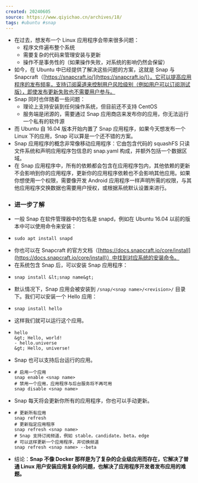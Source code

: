 ```yaml
---
created: 20240605
source: https://www.qiyichao.cn/archives/18/
tags: #ubuntu #snap 
---
```


- 在过去，想发布一个 Linux 应用程序会带来很多问题：
  - 程序文件遍布整个系统
  - 需要复杂的代码来管理安装与更新
  - 操作不是事务性的（如果操作失败，对系统的影响仍然会保留）
- 如今，在 Ubuntu 中已经提供了解决这些问题的方案，这就是 Snap 与 Snapcraft（[https://snapcraft.io/](https://snapcraft.io/)）。它可以提高应用程序的发布频率，支持订阅渠道来控制用户风险级别（例如用户可以订阅测试版），即使发布更新失败也不需要用户参与。
- Snap 同时也伴随着一些问题：
  - 理论上支持安装到任何操作系统，但目前还不支持 CentOS
  - 服务端是闭源的，需要通过 Snap 应用商店来发布你的应用，你无法运行一个私有的软件源
- 而 Ubuntu 自 16.04 版本开始内置了 Snap 应用程序，如果今天想发布一个 Linux 下的应用，Snap 可以算是一个还不错的方案。
- Snap 应用程序的概念非常像移动应用程序：它由包含代码的 squashFS 只读文件系统和声明应用程序包信息的 snap.yaml 构成，并额外包括一个数据区域。
- 在 Snap 应用程序中，所有的依赖都会包含在应用程序包内，其他依赖的更新不会影响到你的应用程序，更新你的应用程序依赖也不会影响其他应用。如果你想使用一个权限，需要像开发 Android 应用程序一样声明所需的权限，与其他应用程序交换数据也需要用户授权，或根据系统默认设置来进行。
- ### 进一步了解
- 一般 Snap 在软件管理器中的包名是 snapd，例如在 Ubuntu 16.04 以前的版本中可以使用命令来安装：
- ```
  sudo apt install snapd
  ```
- 你也可以在 Snapcraft 的官方文档（[https://docs.snapcraft.io/core/install](https://docs.snapcraft.io/core/install)）中找到对应系统的安装命令。
- 在系统包含 Snap 后，可以安装 Snap 应用程序：
- ```
  snap install &lt;snap name&gt;
  ```
- 默认情况下，Snap 应用会被安装到 `/snap/<snap name>/<revision>/` 目录下。我们可以安装一个 Hello 应用：
- ```
  snap install hello
  ```
- 这样我们就可以运行这个应用。
- ```
  hello
  &gt; Hello, world!
  - hello.universe
  &gt; Hello, universe!
  ```
- Snap 也可以支持后台运行的应用。
- ```
  # 启用一个应用
  snap enable <snap name>
  # 禁用一个应用，应用程序与后台服务将不再可用
  snap disable <snap name>
  ```
- Snap 每天将会更新你所有的应用程序，你也可以手动更新。
- ```
  # 更新所有应用
  snap refresh
  # 更新指定应用程序
  snap refresh <snap name>
  # Snap 支持订阅频道，例如 stable，candidate，beta，edge
  # 可以这样更新一个应用程序，并切换频道
  snap refresh <snap name> --beta
  ```
- 结论：**Snap 不像 Docker 那样是为了复杂的企业级应用而存在，它解决了普通 Linux 用户安装应用复杂的问题，也解决了应用程序开发者发布应用的难题。**